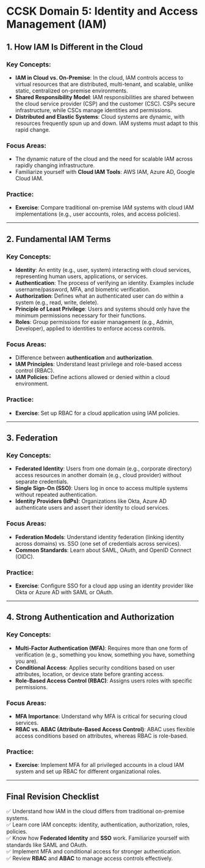 # CCSK Domain 5: Identity and Access Management (IAM)

## 1. How IAM Is Different in the Cloud
### Key Concepts:
- **IAM in Cloud vs. On-Premise**: In the cloud, IAM controls access to virtual resources that are distributed, multi-tenant, and scalable, unlike static, centralized on-premise environments.
- **Shared Responsibility Model**: IAM responsibilities are shared between the cloud service provider (CSP) and the customer (CSC). CSPs secure infrastructure, while CSCs manage identities and permissions.
- **Distributed and Elastic Systems**: Cloud systems are dynamic, with resources frequently spun up and down. IAM systems must adapt to this rapid change.

### Focus Areas:
- The dynamic nature of the cloud and the need for scalable IAM across rapidly changing infrastructure.
- Familiarize yourself with **Cloud IAM Tools**: AWS IAM, Azure AD, Google Cloud IAM.

### Practice:
- **Exercise**: Compare traditional on-premise IAM systems with cloud IAM implementations (e.g., user accounts, roles, and access policies).

---

## 2. Fundamental IAM Terms
### Key Concepts:
- **Identity**: An entity (e.g., user, system) interacting with cloud services, representing human users, applications, or services.
- **Authentication**: The process of verifying an identity. Examples include username/password, MFA, and biometric verification.
- **Authorization**: Defines what an authenticated user can do within a system (e.g., read, write, delete).
- **Principle of Least Privilege**: Users and systems should only have the minimum permissions necessary for their functions.
- **Roles**: Group permissions for easier management (e.g., Admin, Developer), applied to identities to enforce access controls.

### Focus Areas:
- Difference between **authentication** and **authorization**.
- **IAM Principles**: Understand least privilege and role-based access control (RBAC).
- **IAM Policies**: Define actions allowed or denied within a cloud environment.

### Practice:
- **Exercise**: Set up RBAC for a cloud application using IAM policies.

---

## 3. Federation
### Key Concepts:
- **Federated Identity**: Users from one domain (e.g., corporate directory) access resources in another domain (e.g., cloud provider) without separate credentials.
- **Single Sign-On (SSO)**: Users log in once to access multiple systems without repeated authentication.
- **Identity Providers (IdPs)**: Organizations like Okta, Azure AD authenticate users and assert their identity to cloud services.

### Focus Areas:
- **Federation Models**: Understand identity federation (linking identity across domains) vs. SSO (one set of credentials across services).
- **Common Standards**: Learn about SAML, OAuth, and OpenID Connect (OIDC).

### Practice:
- **Exercise**: Configure SSO for a cloud app using an identity provider like Okta or Azure AD with SAML or OAuth.

---

## 4. Strong Authentication and Authorization
### Key Concepts:
- **Multi-Factor Authentication (MFA)**: Requires more than one form of verification (e.g., something you know, something you have, something you are).
- **Conditional Access**: Applies security conditions based on user attributes, location, or device state before granting access.
- **Role-Based Access Control (RBAC)**: Assigns users roles with specific permissions.
  
### Focus Areas:
- **MFA Importance**: Understand why MFA is critical for securing cloud services.
- **RBAC vs. ABAC (Attribute-Based Access Control)**: ABAC uses flexible access conditions based on attributes, whereas RBAC is role-based.

### Practice:
- **Exercise**: Implement MFA for all privileged accounts in a cloud IAM system and set up RBAC for different organizational roles.

---

## Final Revision Checklist
✅ Understand how IAM in the cloud differs from traditional on-premise systems.  
✅ Learn core IAM concepts: identity, authentication, authorization, roles, policies.  
✅ Know how **Federated Identity** and **SSO** work. Familiarize yourself with standards like SAML and OAuth.  
✅ Implement MFA and conditional access for stronger authentication.  
✅ Review **RBAC** and **ABAC** to manage access controls effectively.  
